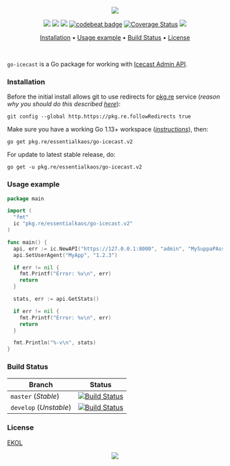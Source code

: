 <p align="center"><a href="#readme"><img src="https://gh.kaos.st/go-icecast.svg"/></a></p>

<p align="center">
  <a href="https://godoc.org/pkg.re/essentialkaos/go-icecast.v2"><img src="https://godoc.org/pkg.re/essentialkaos/go-icecast.v2?status.svg"></a>
  <a href="https://goreportcard.com/report/github.com/essentialkaos/go-icecast"><img src="https://goreportcard.com/badge/github.com/essentialkaos/go-icecast"></a>
  <a href="https://travis-ci.com/essentialkaos/go-icecast"><img src="https://travis-ci.com/essentialkaos/go-icecast.svg"></a>
  <a href="https://codebeat.co/projects/github-com-essentialkaos-go-icecast-master"><img alt="codebeat badge" src="https://codebeat.co/badges/b2237e1d-2089-40f3-bfa1-f66bc79c68a8"></a>
  <a href='https://coveralls.io/github/essentialkaos/go-icecast?branch=develop'><img src='https://coveralls.io/repos/github/essentialkaos/go-icecast/badge.svg?branch=develop' alt='Coverage Status' /></a>
  <a href="https://essentialkaos.com/ekol"><img src="https://gh.kaos.st/ekol.svg"></a>
</p>

<p align="center"><a href="#installation">Installation</a> • <a href="#usage-example">Usage example</a> • <a href="#build-status">Build Status</a> • <a href="#license">License</a></p>

<br/>

`go-icecast` is a Go package for working with [Icecast Admin API](http://icecast.org/docs/icecast-2.4.1/admin-interface.html).

### Installation

Before the initial install allows git to use redirects for [pkg.re](https://github.com/essentialkaos/pkgre) service (_reason why you should do this described [here](https://github.com/essentialkaos/pkgre#git-support)_):

```
git config --global http.https://pkg.re.followRedirects true
```

Make sure you have a working Go 1.13+ workspace (_[instructions](https://golang.org/doc/install)_), then:

````
go get pkg.re/essentialkaos/go-icecast.v2
````

For update to latest stable release, do:

```
go get -u pkg.re/essentialkaos/go-icecast.v2
```

### Usage example

```go
package main

import (
  "fmt"
  ic "pkg.re/essentialkaos/go-icecast.v2"
)

func main() {
  api, err := ic.NewAPI("https://127.0.0.1:8000", "admin", "MySuppaPAssWOrd")
  api.SetUserAgent("MyApp", "1.2.3")

  if err != nil {
    fmt.Printf("Error: %v\n", err)
    return
  }

  stats, err := api.GetStats()

  if err != nil {
    fmt.Printf("Error: %v\n", err)
    return
  }

  fmt.Println("%-v\n", stats)
}
```

### Build Status

| Branch     | Status |
|------------|--------|
| `master` (_Stable_) | [![Build Status](https://travis-ci.com/essentialkaos/go-icecast.svg?branch=master)](https://travis-ci.com/essentialkaos/go-icecast) |
| `develop` (_Unstable_) | [![Build Status](https://travis-ci.com/essentialkaos/go-icecast.svg?branch=develop)](https://travis-ci.com/essentialkaos/go-icecast) |

### License

[EKOL](https://essentialkaos.com/ekol)

<p align="center"><a href="https://essentialkaos.com"><img src="https://gh.kaos.st/ekgh.svg"/></a></p>
